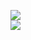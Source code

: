 [![](https://img.shields.io/badge/Made%20With-Github%20Spray-lightgrey.svg?style=for-the-badge&logo=github)](https://github.com/Annihil/github-spray#2514)  
[![](https://i.imgur.com/2DrTn0Z.gif)](https://github.com/Annihil/github-spray)